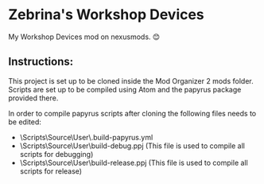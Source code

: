 # Zebrina's Workshop Devices
My Workshop Devices mod on nexusmods. :blush:

## Instructions:
This project is set up to be cloned inside the Mod Organizer 2 mods folder. Scripts are set up to be compiled using Atom and the papyrus package provided there.

In order to compile papyrus scripts after cloning the following files needs to be edited:
* \Scripts\Source\User\\.build-papyrus.yml
* \Scripts\Source\User\build-debug.ppj (This file is used to compile all scripts for debugging)
* \Scripts\Source\User\build-release.ppj (This file is used to compile all scripts for release)
